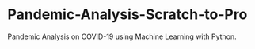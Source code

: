 # Pandemic-Analysis-Scratch-to-Pro
Pandemic Analysis on COVID-19 using Machine Learning  with Python.
